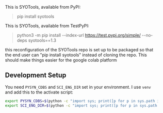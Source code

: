 
This is SYOTools, available from PyPI:

> pip install syotools

This is SYOTools, available from TestPyPI:

> python3 -m pip install --index-url https://test.pypi.org/simple/ --no-deps syotools==1.3

this reconfiguration of the SYOTools repo is set up to be packaged so that the end user
can "pip install syotools" instead of cloning the repo. This should make things easier
for the google colab platform

## Development Setup

You need `PYSYN_CDBS` and `SCI_ENG_DIR` set in your environment. I use `venv` and add this to the activate script:

```bash
export PYSYN_CDBS=$(python -c "import sys; print([p for p in sys.path if 'site-packages' in p][0])")/syotools/reference_data/pysynphot_data/
export SCI_ENG_DIR=$(python -c "import sys; print([p for p in sys.path if 'site-packages' in p][0])")/hwo_sci_eng
```
